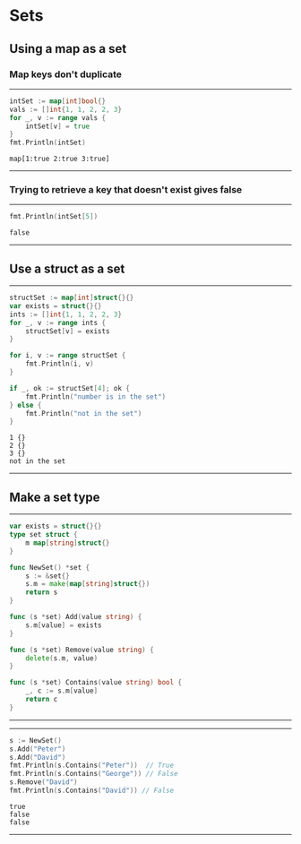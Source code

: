 
# Sets

## Using a map as a set

### Map keys don't duplicate

---
```go
intSet := map[int]bool{}
vals := []int{1, 1, 2, 2, 3}
for _, v := range vals { 
	intSet[v] = true
}
fmt.Println(intSet)
```
```output
map[1:true 2:true 3:true]
```
---
### Trying to retrieve a key that doesn't exist gives false

---
```go
fmt.Println(intSet[5])
```
```output
false
```
---
## Use a struct as a set

---
```go
structSet := map[int]struct{}{}
var exists = struct{}{}
ints := []int{1, 1, 2, 2, 3}
for _, v := range ints {
	structSet[v] = exists
}

for i, v := range structSet {
	fmt.Println(i, v)
}

if _, ok := structSet[4]; ok {
	fmt.Println("number is in the set")
} else {
	fmt.Println("not in the set")
}
```
```output
1 {}
2 {}
3 {}
not in the set
```
---
## Make a set type

---
```go
var exists = struct{}{}
type set struct {
	m map[string]struct{}
}

func NewSet() *set {
	s := &set{}
	s.m = make(map[string]struct{})
	return s
}

func (s *set) Add(value string) {
	s.m[value] = exists
}

func (s *set) Remove(value string) {
	delete(s.m, value)
}

func (s *set) Contains(value string) bool {
	_, c := s.m[value]
	return c
}
```
---

---
```go
s := NewSet()
s.Add("Peter")
s.Add("David")
fmt.Println(s.Contains("Peter"))  // True
fmt.Println(s.Contains("George")) // False
s.Remove("David")
fmt.Println(s.Contains("David")) // False
```
```output
true
false
false
```
---
